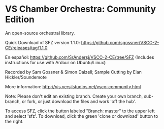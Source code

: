 # VS Chamber Orchestra: Community Edition
An open-source orchestral library.

Quick Download of SFZ version 1.1.0:
https://github.com/sgossner/VSCO-2-CE/releases/tag/1.1.0

En español: https://github.com/SrAndersj/VSCO-2-CE/tree/SFZ
(Includes instructions for use with Ardour on Ubuntu/Linux)

Recorded by Sam Gossner & Simon Dalzell; Sample Cutting by Elan Hickler/Soundemote

More information: http://vis.versilstudios.net/vsco-community.html

Note: Please don't edit an existing branch. Create your own branch, sub-branch, or fork, or just download the files and work 'off the hub'.

To access SFZ, click the button labeled "Branch: master" to the upper left and select 'sfz'. To download, click the green 'clone or download' button to the right.
